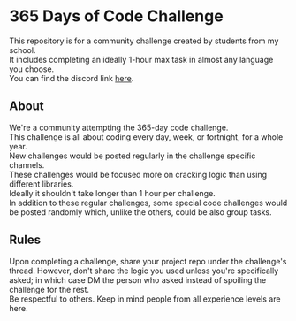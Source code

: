 # 365 Days of Code Challenge

This repository is for a community challenge created by students from my school. <br />
It includes completing an ideally 1-hour max task in almost any language you choose. <br />
You can find the discord link [here](https://discord.gg/bfcZFyb4xp). <br />

## **About** <br />
We're a community attempting the 365-day code challenge. <br />
This challenge is all about coding every day, week, or fortnight,  for a whole year. <br />
New challenges would be posted regularly in the challenge specific channels. <br />
These challenges would be focused more on cracking logic than using different libraries. <br />
Ideally it shouldn't take longer than 1 hour per challenge. <br />
In addition to these regular challenges, some special code challenges would be posted randomly which, unlike the others, could be also group tasks. <br />
 
## **Rules** <br />
Upon completing a challenge, share your project repo under the challenge's thread. However, don't share the logic you used unless you're specifically asked; in which case DM the person who asked instead of spoiling the challenge for the rest. <br />
Be respectful to others. Keep in mind people from all experience levels are here. <br />
